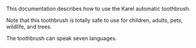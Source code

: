 This documentation describes how to use the Karel automatic toothbrush.

Note that this toothbrush is totally safe to use for children, 
adults, pets, wildlife, and trees.

The toothbrush can speak seven languages.
